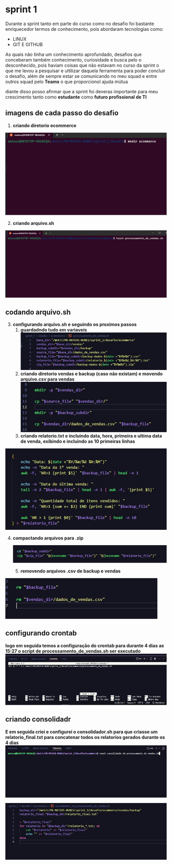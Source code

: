 # sprint 1
Durante a sprint tanto em parte do curso como no desafio 
foi bastante enriquecedor termos de conhecimento, pois abordaram 
tecnologias como:
* LINUX
* GIT E GITHUB
  
As quais não tinha um conhecimento aprofundado, desafios que conceberam também conhecimento, curiosidade e busca pelo o desconhecido, pois haviam coisas que não estavam no curso da sprint
o que me levou a pesquisar e ultilizar daquela ferramenta para poder concluir o desafio, além de sempre estar se comunicando no meu squad e entre outros squad pelo **Teams** o que proporcionol ajuda mútua

 diante disso posso afirmar que a sprint foi deveras importante para meu crescimento tanto como **estudante** como **futuro profissional de TI**

 ## imagens de cada passo do desafio

 1. **criando diretorio ecommerce**

 ![criando ecommerce](evidencias/criacao_de_ecommerce.jpg)

 2. **criando arquivo.sh**

 ![criando arquivo.sh](evidencias/criacao_do_arquivo_processamento_de_vendas.jpg)

## codando arquivo.sh

 3. **configurando  arquivo.sh e seguindo os proximos passos**
       1. **guardadndo tudo em variaveis**
![variaveis](evidencias/guardando_tudo_em_variaveis.jpg) 
       2. **criando diretorio vendas e backup (caso não existam) e movendo arquivo.csv para vendas**
    ![criando vendas e backup](evidencias/criacao_vendas_backup.jpg)
    3. **criando relatorio.txt e incluindo data, hora, primeira e ultima data de venda, exibindo e incluindo as 10 primeiras linhas**
   
   ![criando relatorio.txt](evidencias/criacao_de_relatorio.jpg)

4. **compactando arquivos para .zip**
   
   ![capctando aruivos para zip](evidencias/compactacao_de_arquivos.jpg)

   5. **removendo arquivos .csv de backup e vendas**

![removendo arquivos](evidencias/removendo_arquivos.jpg)

## configurando crontab
**logo em seguida temos a configuração do crontab para durante 4 dias as 15:27 o script de processamento_de_vendas.sh ser executado**
![cinfigurando cronta](evidencias/configurando_crontab.jpg)

## criando consolidadr

**E em seguida criei e configurei o consolidador.sh para que criasse um relatorio_final.txt para concatenar todos os relatorios gerados durante os 4 dias**
![criando consolidador de vendas](evidencias/criando_consolidador.sh.jpg)

![configurando consolidador](evidencias/configurando_consolidador.sh.jpg)